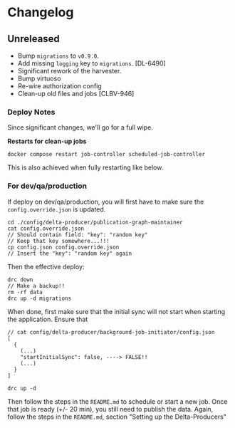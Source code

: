 # Changelog

## Unreleased

- Bump `migrations` to `v0.9.0`.
- Add missing `logging` key to `migrations`. [DL-6490]
- Significant rework of the harvester.
- Bump virtuoso
- Re-wire authorization config
- Clean-up old files and jobs [CLBV-946]

### Deploy Notes

Since significant changes, we'll go for a full wipe.

**Restarts for clean-up jobs**

```
docker compose restart job-controller scheduled-job-controller
```

This is also achieved when fully restarting like below.

### For dev/qa/production

If deploy on dev/qa/production, you will first have to make sure the `config.override.json` is updated.

```
cd ./config/delta-producer/publication-graph-maintainer
cat config.override.json
// Should contain field: "key": "random key"
// Keep that key somewhere...!!!
cp config.json config.override.json
// Insert the "key": "random key" again
```

Then the effective deploy:

```
drc down
// Make a backup!!
rm -rf data
drc up -d migrations
```

When done, first make sure that the initial sync will not start when starting the application.
Ensure that

```
// cat config/delta-producer/background-job-initiator/config.json
[
  {
    (...)
    "startInitialSync": false, ----> FALSE!!
    (...)
  }
]

```

```
drc up -d
```

Then follow the steps in the `README.md` to schedule or start a new job.
Once that job is ready (+/- 20 min), you still need to publish the data.
Again, follow the steps in the `README.md`, section "Setting up the Delta-Producers"

